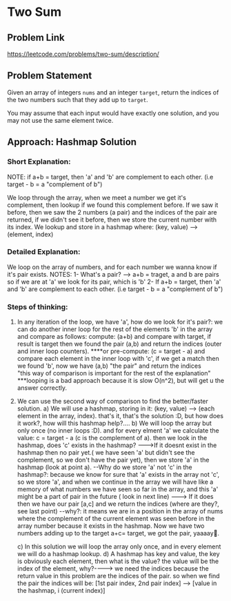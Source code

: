 # Two Sum

## Problem Link
https://leetcode.com/problems/two-sum/description/

## Problem Statement

Given an array of integers `nums` and an integer `target`, return the indices of the two numbers such that they add up to `target`.

You may assume that each input would have exactly one solution, and you may not use the same element twice.

## Approach: Hashmap Solution

### Short Explanation:

NOTE: if a+b = target, then 'a' and 'b' are complement to each other. (i.e target - b = a "complement of b")

We loop through the array, when we meet a number we get it's complement, then lookup if we found this complement before. If we saw it before, then we saw the 2 numbers (a pair) and the indices of the pair are returned, if we didn't see it before, then we store the current number with its index. 
We lookup and store in a hashmap where: (key, value) --> (element, index)

### Detailed Explanation:

We loop on the array of numbers, and for each number we wanna know if it's pair exists.
NOTES:
1- What's a pair? --> a+b = traget, a and b are pairs so if we are at 'a' we look for its pair, which is 'b'
2- If a+b = target, then 'a' and 'b' are complement to each other. (i.e target - b = a "complement of b")

### Steps of thinking:
1) In any iteration of the loop, we have 'a', how do we look for it's pair?: we can do another inner loop for the rest of the elements 'b' in the array and compare as follows:
    compute: (a+b) and compare with target, if result is target then we found the pair (a,b) and return the indices (outer and inner loop counters).
    ****or 
    pre-compute: (c = target - a) and compare each element in the inner loop with 'c', if we get a match then we found 'b', now we have (a,b) "the pair" and return the indices  
    "this way of comparison is important for the rest of the explanation"
    ***looping is a bad approach because it is slow O(n^2), but will get u the answer correctly.
2) We can use the second way of comparison to find the better/faster solution.
   a) We will use a hashmap, storing in it: (key, value) --> (each element in the array, index). that's it, that's the solution :D, but how does it work?, how will this hashmap help?....
   b) We will loop the array but only once (no inner loops :D).
and for every elment 'a' we calculate the value: 
  c = target - a (c is the complement of a).
then we look in the hashmap, does 'c' exists in the hashmap?
      --->If it doesnt exist in the hashmap then no pair yet.( we have seen 'a' but didn't see the complement, so we don't have the pair yet), then we store 'a' in the hashmap (look at point a).
         --Why do we store 'a' not 'c' in the hashmap?: because we know for sure that 'a' exists in the array not 'c', so we store 'a', and when we continue in the array we will have like a memory of what numbers we have seen so far in the array, and this 'a' might be a part of pair in the future ( look in next line)
      ---> If it does then we have our pair [a,c] and we return the indices (where are they?, see last point)
         --why?: it means we are in a position in the array of nums where the complement of the current element was seen before in the array number because it exists in the hashmap. Now we have two numbers adding up to the target a+c= target, we got the pair, yaaaay💃.
      
   c) In this solution we will loop the array only once, and in every element we will do a hashmap lookup.
   d) A hashmap has key and value, the key is obviously each element, then what is the value?
   the value will be the index of the element, why?----> we need the indices because the return value in this problem are the indices of the pair.
 so when we find the pair the indices will be:
 [1st pair index, 2nd pair index] --> [value in the hashmap, i (current index)] 




